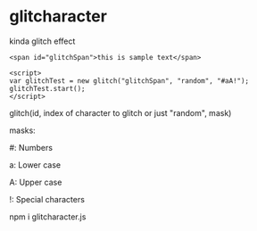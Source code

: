# glitcharacter
kinda glitch effect
~~~~
<span id="glitchSpan">this is sample text</span>

<script>
var glitchTest = new glitch("glitchSpan", "random", "#aA!");
glitchTest.start();
</script>
~~~~

glitch(id, index of character to glitch or just "random", mask)


masks:

#: Numbers

a: Lower case

A: Upper case

!: Special characters

npm i glitcharacter.js
